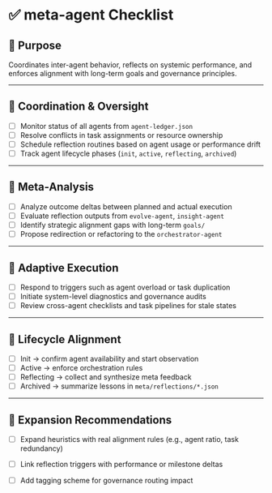 # ✅ meta-agent Checklist

## 🧭 Purpose
Coordinates inter-agent behavior, reflects on systemic performance, and enforces alignment with long-term goals and governance principles.

---

## 🔗 Coordination & Oversight
- [ ] Monitor status of all agents from `agent-ledger.json`
- [ ] Resolve conflicts in task assignments or resource ownership
- [ ] Schedule reflection routines based on agent usage or performance drift
- [ ] Track agent lifecycle phases (`init`, `active`, `reflecting`, `archived`)

---

## 🧠 Meta-Analysis
- [ ] Analyze outcome deltas between planned and actual execution
- [ ] Evaluate reflection outputs from `evolve-agent`, `insight-agent`
- [ ] Identify strategic alignment gaps with long-term `goals/`
- [ ] Propose redirection or refactoring to the `orchestrator-agent`

---

## 🔁 Adaptive Execution
- [ ] Respond to triggers such as agent overload or task duplication
- [ ] Initiate system-level diagnostics and governance audits
- [ ] Review cross-agent checklists and task pipelines for stale states

---

## 🧬 Lifecycle Alignment
- [ ] Init → confirm agent availability and start observation
- [ ] Active → enforce orchestration rules
- [ ] Reflecting → collect and synthesize meta feedback
- [ ] Archived → summarize lessons in `meta/reflections/*.json`

---

## 🧩 Expansion Recommendations
- [ ] Expand heuristics with real alignment rules (e.g., agent ratio, task redundancy)
- [ ] Link reflection triggers with performance or milestone deltas
- [ ] Add tagging scheme for governance routing impact

